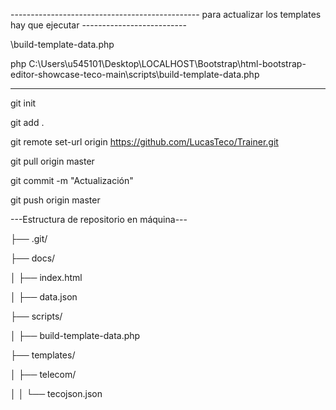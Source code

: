 ----------------------------------------------- para actualizar los templates hay que ejecutar --------------------------

\build-template-data.php

 php C:\Users\u545101\Desktop\LOCALHOST\Bootstrap\html-bootstrap-editor-showcase-teco-main\scripts\build-template-data.php

---------------------------------------------------------------------------------------------------------------------------


git init

git add .

git remote set-url origin https://github.com/LucasTeco/Trainer.git

git pull origin master

git commit -m "Actualización"

git push origin master


---Estructura de repositorio en máquina---

├── .git/

├── docs/

│   ├── index.html

│   ├── data.json

├── scripts/

│   ├── build-template-data.php

├── templates/

│   ├── telecom/

│   │   └── tecojson.json


